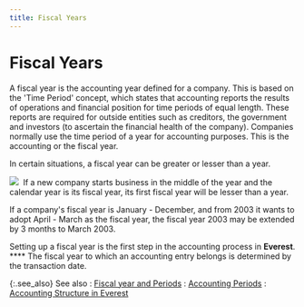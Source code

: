 ```yaml
---
title: Fiscal Years
---
```


# Fiscal Years


A fiscal year is the accounting year defined for a company. This is  based on the 'Time Period'  concept, which states that accounting reports the results of operations  and financial position for time periods of equal length. These reports  are required for outside entities such as creditors, the government and  investors (to ascertain the financial health of the company). Companies  normally use the time period of a year for accounting purposes. This is  the accounting or the fiscal year.


In certain situations, a fiscal year can be greater or lesser than a  year.


![]({{site.acc_baseurl}}/img/example.gif)  If  a new company starts business in the middle of the year and the calendar  year is its fiscal year, its first fiscal year will be lesser than a year.


If a company's fiscal year is January  - December, and from 2003 it wants to adopt April - March as the fiscal  year, the fiscal year 2003 may be extended by 3 months to March 2003.


Setting up a fiscal year is the first step in the accounting process  in **Everest**. **** The fiscal year to which an accounting entry belongs is determined  by the transaction date.


{:.see_also}
See also
: [Fiscal  year and Periods]({{site.sc_chm}}/options/acc-info/fiscal-year-and-periods/fiscal_year_and_periods_1.html)
: [Accounting Periods]({{site.acc_baseurl}}/accounting-structure-in-everest/accounting_periods.html)
: [Accounting  Structure in Everest]({{site.acc_baseurl}}/accounting-structure-in-everest/accounting_structure_in_everest.html)
